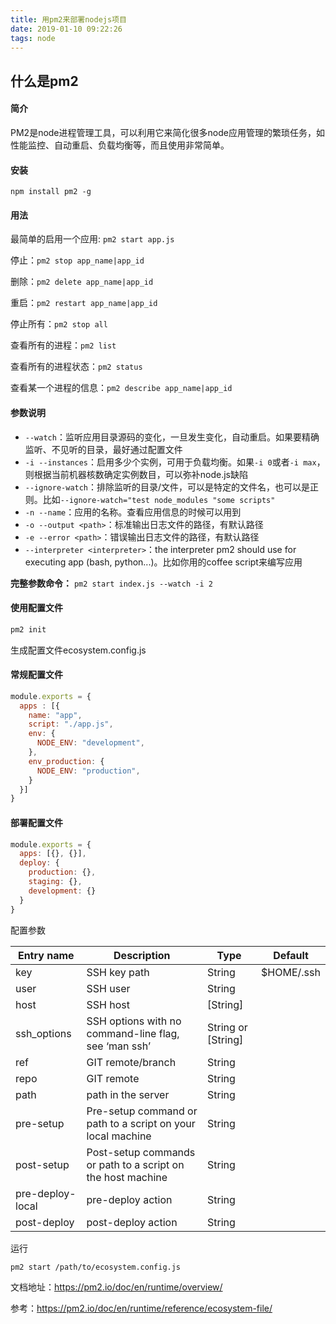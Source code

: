 ```yaml
---
title: 用pm2来部署nodejs项目
date: 2019-01-10 09:22:26
tags: node
---
```


## 什么是pm2

#### 简介

PM2是node进程管理工具，可以利用它来简化很多node应用管理的繁琐任务，如性能监控、自动重启、负载均衡等，而且使用非常简单。

#### 安装

`
npm install pm2 -g
`

#### 用法

最简单的启用一个应用:  `pm2 start app.js` 

停止：`pm2 stop app_name|app_id` 

删除：`pm2 delete app_name|app_id` 

重启：`pm2 restart app_name|app_id` 

停止所有：`pm2 stop all` 

查看所有的进程：`pm2 list` 

查看所有的进程状态：`pm2 status` 

查看某一个进程的信息：`pm2 describe app_name|app_id`

#### 参数说明

- `--watch`：监听应用目录源码的变化，一旦发生变化，自动重启。如果要精确监听、不见听的目录，最好通过配置文件
-  `-i --instances`：启用多少个实例，可用于负载均衡。如果`-i 0`或者`-i max`，则根据当前机器核数确定实例数目，可以弥补node.js缺陷
-  `--ignore-watch`：排除监听的目录/文件，可以是特定的文件名，也可以是正则。比如`--ignore-watch="test node_modules "some scripts"` 
-  `-n --name`：应用的名称。查看应用信息的时候可以用到
-  `-o --output <path>`：标准输出日志文件的路径，有默认路径
-  `-e --error <path>`：错误输出日志文件的路径，有默认路径
-  `--interpreter <interpreter>`：the interpreter pm2 should use for executing app (bash, python...)。比如你用的coffee script来编写应用

**完整参数命令：** `pm2 start index.js --watch -i 2`

#### 使用配置文件

```js
pm2 init
```

生成配置文件ecosystem.config.js

#### 常规配置文件

```js
module.exports = {
  apps : [{
    name: "app",
    script: "./app.js",
    env: {
      NODE_ENV: "development",
    },
    env_production: {
      NODE_ENV: "production",
    }
  }]
}
```

#### 部署配置文件

```js
module.exports = {
  apps: [{}, {}],
  deploy: {
    production: {},
    staging: {},
    development: {}
  }
}
```

配置参数

| Entry name       | Description                                                 | Type               | Default    |
| ---------------- | ----------------------------------------------------------- | ------------------ | ---------- |
| key              | SSH key path                                                | String             | $HOME/.ssh |
| user             | SSH user                                                    | String             |            |
| host             | SSH host                                                    | [String]           |            |
| ssh\_options      | SSH options with no command-line flag, see ‘man ssh’        | String or [String] |            |
| ref              | GIT remote/branch                                           | String             |            |
| repo             | GIT remote                                                  | String             |            |
| path             | path in the server                                          | String             |            |
| pre-setup        | Pre-setup command or path to a script on your local machine | String             |            |
| post-setup       | Post-setup commands or path to a script on the host machine | String             |            |
| pre-deploy-local | pre-deploy action                                           | String             |            |
| post-deploy      | post-deploy action                                          | String             |            |

运行

```
pm2 start /path/to/ecosystem.config.js
```

文档地址：https://pm2.io/doc/en/runtime/overview/

参考：https://pm2.io/doc/en/runtime/reference/ecosystem-file/